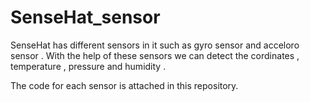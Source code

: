 # SenseHat_sensor

SenseHat has different sensors in it such as gyro sensor and acceloro sensor .
With the help of these sensors we can detect the cordinates , temperature , pressure and humidity .

The code for each sensor is attached in this repository.
